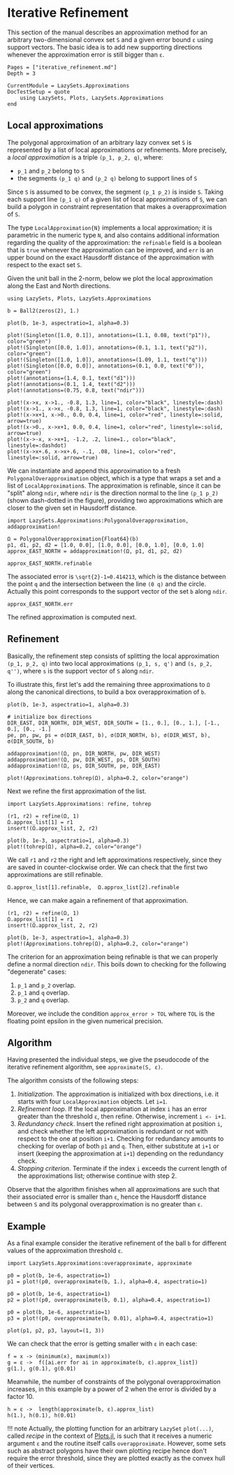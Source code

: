 # Iterative Refinement

This section of the manual describes an approximation method for an arbitrary
two-dimensional convex set ``S`` and a given error bound ``ɛ`` using support
vectors. The basic idea is to add new supporting directions whenever the approximation
error is still bigger than ``ɛ``.

```@contents
Pages = ["iterative_refinement.md"]
Depth = 3
```

```@meta
CurrentModule = LazySets.Approximations
DocTestSetup = quote
    using LazySets, Plots, LazySets.Approximations
end
```

## Local approximations

The polygonal approximation of an arbitrary lazy convex set `S` is represented by a
list of local approximations or refinements. More precisely, a
*local approximation* is a triple ``(p_1, p_2, q)``, where:

- ``p_1`` and ``p_2`` belong to ``S``
- the segments ``(p_1 q)`` and ``(p_2 q)`` belong to support lines of ``S``

Since ``S`` is assumed to be convex, the segment ``(p_1 p_2)`` is
inside ``S``. Taking each support line ``(p_1 q)`` of a given list of local
approximations of ``S``, we can build a polygon in constraint representation
that makes a overapproximation of `S`.

The type `LocalApproximation{N}` implements a local
approximation; it is parametric in the numeric type `N`, and also contains additional
information regarding the quality of the approximation: the `refinable` field
is a boolean that is `true` whenever the approximation can be improved, and
`err` is an upper bound on the exact Hausdorff distance of the approximation with
respect to the exact set `S`.

Given the unit ball in the 2-norm, below we plot the local approximation along
the East and North directions.

```@example example_iterative_refinement
using LazySets, Plots, LazySets.Approximations

b = Ball2(zeros(2), 1.)

plot(b, 1e-3, aspectratio=1, alpha=0.3)

plot!(Singleton([1.0, 0.1]), annotations=(1.1, 0.08, text("p1")), color="green")
plot!(Singleton([0.0, 1.0]), annotations=(0.1, 1.1, text("p2")), color="green")
plot!(Singleton([1.0, 1.0]), annotations=(1.09, 1.1, text("q")))
plot!(Singleton([0.0, 0.0]), annotations=(0.1, 0.0, text("0")), color="green")
plot!(annotations=(1.4, 0.1, text("d1")))
plot!(annotations=(0.1, 1.4, text("d2")))
plot!(annotations=(0.75, 0.8, text("ndir")))

plot!(x->x, x->1., -0.8, 1.3, line=1, color="black", linestyle=:dash)
plot!(x->1., x->x, -0.8, 1.3, line=1, color="black", linestyle=:dash)
plot!(x->x+1, x->0., 0.0, 0.4, line=1, color="red", linestyle=:solid, arrow=true)
plot!(x->0., x->x+1, 0.0, 0.4, line=1, color="red", linestyle=:solid, arrow=true)
plot!(x->-x, x->x+1, -1.2, .2, line=1., color="black", linestyle=:dashdot)
plot!(x->x+.6, x->x+.6, -.1, .08, line=1, color="red", linestyle=:solid, arrow=true)
```

We can instantiate and append this approximation to a fresh `PolygonalOverapproximation`
object, which is a type that wraps a set and a list of `LocalApproximation`s.
The approximation is refinable, since it can be "split" along `ndir`, where `ndir`
is the direction normal to the line ``(p_1 p_2)`` (shown dash-dotted in the figure),
providing two approximations which are closer to the given set in Hausdorff distance.


```@example example_iterative_refinement
import LazySets.Approximations:PolygonalOverapproximation, addapproximation!

Ω = PolygonalOverapproximation{Float64}(b)
p1, d1, p2, d2 = [1.0, 0.0], [1.0, 0.0], [0.0, 1.0], [0.0, 1.0]
approx_EAST_NORTH = addapproximation!(Ω, p1, d1, p2, d2)

approx_EAST_NORTH.refinable
```

The associated error is ``\sqrt{2}-1≈0.414213``, which is the distance between
the point ``q`` and the intersection between the line ``(0 q)`` and the circle.
Actually this point corresponds to the support vector of the set `b` along `ndir`.

```@example example_iterative_refinement
approx_EAST_NORTH.err
```

The refined approximation is computed next.

## Refinement

Basically, the refinement step consists of splitting the local approximation
``(p_1, p_2, q)`` into two local approximations ``(p_1, s, q')`` and
``(s, p_2, q'')``, where `s` is the support vector of ``S`` along `ndir`.

To illustrate this, first let's add the remaining three approximations to `Ω`
along the canonical directions, to build a box overapproximation of `b`.

```@example example_iterative_refinement
plot(b, 1e-3, aspectratio=1, alpha=0.3)

# initialize box directions
DIR_EAST, DIR_NORTH, DIR_WEST, DIR_SOUTH = [1., 0.], [0., 1.], [-1., 0.], [0., -1.]
pe, pn, pw, ps = σ(DIR_EAST, b), σ(DIR_NORTH, b), σ(DIR_WEST, b), σ(DIR_SOUTH, b)

addapproximation!(Ω, pn, DIR_NORTH, pw, DIR_WEST)
addapproximation!(Ω, pw, DIR_WEST, ps, DIR_SOUTH)
addapproximation!(Ω, ps, DIR_SOUTH, pe, DIR_EAST)

plot!(Approximations.tohrep(Ω), alpha=0.2, color="orange")
```

Next we refine the first approximation of the list.

```@example example_iterative_refinement
import LazySets.Approximations: refine, tohrep

(r1, r2) = refine(Ω, 1)
Ω.approx_list[1] = r1
insert!(Ω.approx_list, 2, r2)

plot(b, 1e-3, aspectratio=1, alpha=0.3)
plot!(tohrep(Ω), alpha=0.2, color="orange")
```

We call `r1` and `r2` the right and left approximations respectively, since
they are saved in counter-clockwise order. We can check that the first two
approximations are still refinable.

```@example example_iterative_refinement
Ω.approx_list[1].refinable,  Ω.approx_list[2].refinable
```

Hence, we can make again a refinement of that approximation.

```@example example_iterative_refinement
(r1, r2) = refine(Ω, 1)
Ω.approx_list[1] = r1
insert!(Ω.approx_list, 2, r2)

plot(b, 1e-3, aspectratio=1, alpha=0.3)
plot!(Approximations.tohrep(Ω), alpha=0.2, color="orange")
```

The criterion for an approximation being refinable is that we can properly define
a normal direction `ndir`. This boils down to checking for the following
"degenerate" cases:

1. ``p_1`` and ``p_2`` overlap.
2. ``p_1`` and ``q`` overlap.
1. ``p_2`` and ``q`` overlap.

Moreover, we include the condition `approx_error > TOL` where `TOL` is the floating
point epsilon in the given numerical precision.

## Algorithm

Having presented the individual steps, we give the pseudocode of the iterative
refinement algorithm, see `approximate(S, ε)`.

The algorithm consists of the following steps:

1. *Initialization*. The approximation is initialized with box directions,
   i.e. it starts with four `LocalApproximation` objects. Let `i=1`.
2. *Refinement loop*. If the local approximation at index `i` has an error greater
   than the threshold `ε`, then refine. Otherwise, increment `i <- i+1`.
3. *Redundancy check*. Insert the refined right approximation at position `i`,
   and check whether the left approximation is redundant or not with respect to the one
   at position `i+1`. Checking for redundancy amounts to checking for overlap of both
   `p1` and `q`. Then, either substitute at `i+1` or insert (keeping the approximation
    at `i+1`) depending on the redundancy check.
4. *Stopping criterion*. Terminate if the index `i` exceeds the current length of
   the approximations list; otherwise continue with step 2.

Observe that the algorithm finishes when all approximations are such that
their associated error is smaller than `ε`, hence the Hausdorff distance between
`S` and its polygonal overapproximation is no greater than `ε`.

## Example

As a final example consider the iterative refinement of the ball `b` for different
values of the approximation threshold `ε`.

```@example example_iterative_refinement
import LazySets.Approximations:overapproximate, approximate

p0 = plot(b, 1e-6, aspectratio=1)
p1 = plot!(p0, overapproximate(b, 1.), alpha=0.4, aspectratio=1)

p0 = plot(b, 1e-6, aspectratio=1)
p2 = plot!(p0, overapproximate(b, 0.1), alpha=0.4, aspectratio=1)

p0 = plot(b, 1e-6, aspectratio=1)
p3 = plot!(p0, overapproximate(b, 0.01), alpha=0.4, aspectratio=1)

plot(p1, p2, p3, layout=(1, 3))
```

We can check that the error is getting smaller with `ε` in each case:

```@example example_iterative_refinement
f = x -> (minimum(x), maximum(x))
g = ε ->  f([ai.err for ai in approximate(b, ε).approx_list])
g(1.), g(0.1), g(0.01)
```

Meanwhile, the number of constraints of the polygonal overapproximation increases,
in this example by a power of 2 when the error is divided by a factor 10.

```@example example_iterative_refinement
h = ε ->  length(approximate(b, ε).approx_list)
h(1.), h(0.1), h(0.01)
```

!!! note
    Actually, the plotting function for an arbitrary `LazySet` `plot(...)`,
    called *recipe* in the context of [Plots.jl](https://github.com/JuliaPlots/Plots.jl),
    is such that it receives a numeric argument `ε` and the routine itself calls
    `overapproximate`. However, some sets such as abstract polygons have
    their own plotting recipe hence don't require the error threshold, since
    they are plotted exactly as the convex hull of their vertices.
